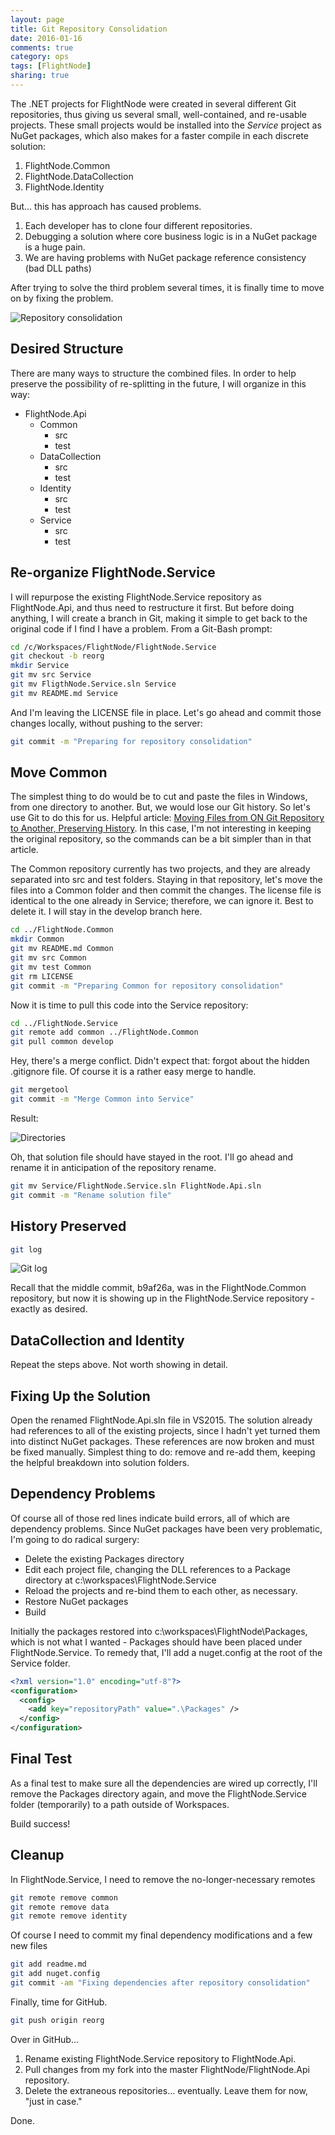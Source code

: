 ```yaml
---
layout: page
title: Git Repository Consolidation
date: 2016-01-16
comments: true
category: ops
tags: [FlightNode]
sharing: true
---
```


The .NET projects for FlightNode were created in several different Git repositories, 
thus giving us several small, well-contained, and re-usable projects. These small
projects would be installed into the *Service* project as NuGet packages, which
also makes for a faster compile in each discrete solution:

1. FlightNode.Common
1. FlightNode.DataCollection
1. FlightNode.Identity

But... this has approach has caused problems.

1. Each developer has to clone four different repositories.
1. Debugging a solution where core business logic is in a NuGet package is a huge pain.
1. We are having problems with NuGet package reference consistency (bad DLL paths)

After trying to solve the third problem several times, it is finally time to move
on by fixing the problem.

![Repository consolidation](images/scm_consolidation.png)

## Desired Structure

There are many ways to structure the combined files. In order to help preserve the possibility of re-splitting in the future, I will organize in this way:

* FlightNode.Api
  * Common
    * src
    * test
  * DataCollection
    * src
    * test
  * Identity
    * src
    * test
  * Service
    * src
    * test

## Re-organize FlightNode.Service

I will repurpose the existing FlightNode.Service repository as FlightNode.Api, and thus need to restructure it first. But before doing anything, I will create a branch in Git, making it simple to get back to the original code if I find I have a problem. From a Git-Bash prompt:

```bash
cd /c/Workspaces/FlightNode/FlightNode.Service
git checkout -b reorg
mkdir Service
git mv src Service
git mv FligthNode.Service.sln Service
git mv README.md Service
```

And I'm leaving the LICENSE file in place.  Let's go ahead and commit those changes locally, without pushing to the server:

```bash
git commit -m "Preparing for repository consolidation"
```

## Move Common

The simplest thing to do would be to cut and paste the files in Windows, from one directory to another. But, we would lose our Git history. So let's use Git to do this for us. Helpful article: [Moving Files from ON Git Repository to Another, Preserving History](http://gbayer.com/development/moving-files-from-one-git-repository-to-another-preserving-history/). In this case, I'm not interesting in keeping the original repository, so the commands can be a bit simpler than in that article.

The Common repository currently has two projects, and they are already separated into src and test folders. Staying in that repository, let's move the files into a Common folder and then commit the changes. The license file is identical to the one already in Service; therefore, we can ignore it. Best to delete it. I will stay in the develop branch here.

```bash
cd ../FlightNode.Common
mkdir Common
git mv README.md Common
git mv src Common
git mv test Common
git rm LICENSE
git commit -m "Preparing Common for repository consolidation"
```

Now it is time to pull this code into the Service repository:

```bash
cd ../FlightNode.Service
git remote add common ../FlightNode.Common
git pull common develop
```

Hey, there's a merge conflict. Didn't expect that: forgot about the hidden .gitignore file. Of course it is a rather easy merge to handle.

```bash
git mergetool
git commit -m "Merge Common into Service"
```

Result:

![Directories](images/scm_dirs.png)

Oh, that solution file should have stayed in the root. I'll go ahead and rename it in anticipation of the repository rename.

```bash
git mv Service/FlightNode.Service.sln FlightNode.Api.sln
git commit -m "Rename solution file"
```

## History Preserved

```bash
git log
```

![Git log](images/scm_log.png)

Recall that the middle commit, b9af26a, was in the FlightNode.Common repository, but now it is showing up in the FlightNode.Service repository - exactly as desired.

## DataCollection and Identity

Repeat the steps above. Not worth showing in detail.

## Fixing Up the Solution

Open the renamed FlightNode.Api.sln file in VS2015. The solution already had references to all of the existing projects, since I hadn't yet turned them into distinct NuGet packages. These references are now broken and must be fixed manually. Simplest thing to do: remove and re-add them, keeping the helpful breakdown into solution folders.

## Dependency Problems

Of course all of those red lines indicate build errors, all of which are dependency problems. Since NuGet packages have been very problematic, I'm going to do radical surgery:

* Delete the existing Packages directory
* Edit each project file, changing the DLL references to a Package directory at c:\workspaces\FlightNode.Service
* Reload the projects and re-bind them to each other, as necessary.
* Restore NuGet packages
* Build

Initially the packages restored into c:\workspaces\FlightNode\Packages, which is not what I wanted - Packages should have been placed under FlightNode.Service. To remedy that, I'll add a nuget.config at the root of the Service folder.

```xml
<?xml version="1.0" encoding="utf-8"?>
<configuration>
  <config>
    <add key="repositoryPath" value=".\Packages" />
  </config>
</configuration>
```

## Final Test

As a final test to make sure all the dependencies are wired up correctly, I'll remove the Packages directory again, and move the FlightNode.Service folder (temporarily) to a path outside of Workspaces.

Build success!

## Cleanup

In FlightNode.Service, I need to remove the no-longer-necessary remotes

```bash
git remote remove common
git remote remove data
git remote remove identity
```

Of course I need to commit my final dependency modifications and a few new files

```bash
git add readme.md
git add nuget.config
git commit -am "Fixing dependencies after repository consolidation"
```

Finally, time for GitHub.

```bash
git push origin reorg
```

Over in GitHub…

1. Rename existing FlightNode.Service repository to FlightNode.Api.
1. Pull changes from my fork into the master FlightNode/FlightNode.Api repository.
1. Delete the extraneous repositories… eventually. Leave them for now, "just in case."

Done.